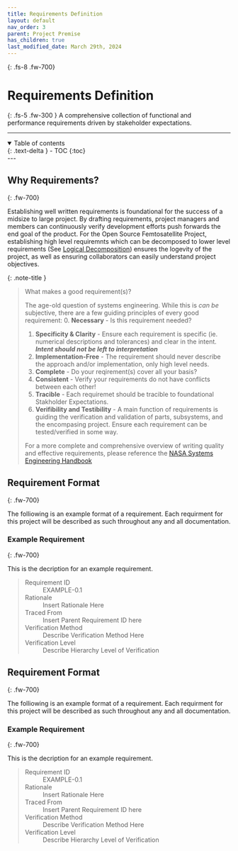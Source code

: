 ```yaml
---
title: Requirements Definition
layout: default
nav_order: 3
parent: Project Premise
has_children: true
last_modified_date: March 29th, 2024
---
```


{: .fs-8 .fw-700}
# Requirements Definition

{: .fs-5 .fw-300 }
A comprehensive collection of functional and performance requirements driven by stakeholder expectations.

---
<details open markdown="block">
  <summary>
    Table of contents
  </summary>
  {: .text-delta }
- TOC
{:toc}
</details>
---

## Why Requirements?
{: .fw-700}

Establishing well written requirements is foundational for the success of a midsize to large project. By drafting requirements, project managers and members can continuously verify development efforts push forwards the end goal of the product. For the Open Source Femtosatellite Project, establishing high level requiremnts which can be decomposed to lower level requirements (See [Logical Decomposition](http://femtosat.marvinlin.space/src/projectPremise/requirements/logicalDecomp.html)) ensures the logevity of the project, as well as ensuring collaborators can easily understand project objectives.

{: .note-title }
> What makes a good requirement(s)?
>
> The age-old question of systems engineering. While this is _can be_ subjective, there are a few guiding principles of every good requirement:
> 0. **Necessary** - Is this requirement needed?
> 1. **Specificity & Clarity** - Ensure each requirement is specific (ie. numerical descriptions and tolerances) and clear in the intent. ***Intent should not be left to interpretation***
> 2. **Implementation-Free** - The requirement should never describe the approach and/or implementation, only high level needs.
> 3. **Complete** - Do your reqirement(s) cover all your basis?
> 4. **Consistent** - Verify your requirements do not have conflicts between each other!
> 5. **Tracible** - Each requiremet should be tracible to foundational Stakholder Expectations.
> 6. **Verifibility and Testibility** - A main function of requirements is guiding the verification and validation of parts, subsystems, and the encompasing project. Ensure each requirement can be tested/verified in some way.
>
> For a more complete and comprehensive overview of writing quality and effective requirements, please reference the [NASA Systems Engineering Handbook](https://www.nasa.gov/wp-content/uploads/2018/09/nasa_systems_engineering_handbook_0.pdf)

## Requirement Format
{: .fw-700}

The folliowing is an example format of a requirement. Each requirment for this project will be described as such throughout any and all documentation.

### Example Requirement
{: .fw-700}

This is the decription for an example requirement.
> <dl>
>   <dt>Requirement ID</dt>
>   <dd>EXAMPLE-0.1</dd>
>   <dt>Rationale</dt>
>   <dd>Insert Rationale Here</dd>
>   <dt>Traced From</dt>
>   <dd>Insert Parent Requirement ID here</dd>
>   <dt>Verification Method</dt>
>   <dd>Describe Verification Method Here</dd>
>   <dt>Verification Level</dt>
>   <dd>Describe Hierarchy Level of Verification</dd>
> </dl>

## Requirement Format
{: .fw-700}

The folliowing is an example format of a requirement. Each requirment for this project will be described as such throughout any and all documentation.

### Example Requirement
{: .fw-700}

This is the decription for an example requirement.
> <dl>
>   <dt>Requirement ID</dt>
>   <dd>EXAMPLE-0.1</dd>
>   <dt>Rationale</dt>
>   <dd>Insert Rationale Here</dd>
>   <dt>Traced From</dt>
>   <dd>Insert Parent Requirement ID here</dd>
>   <dt>Verification Method</dt>
>   <dd>Describe Verification Method Here</dd>
>   <dt>Verification Level</dt>
>   <dd>Describe Hierarchy Level of Verification</dd>
> </dl>
